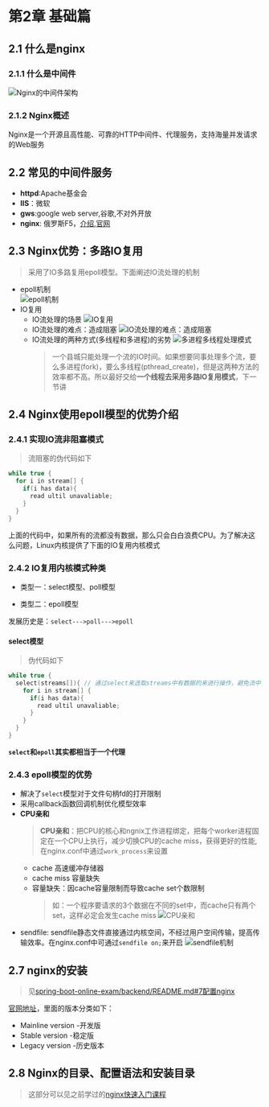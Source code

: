 # 第2章 基础篇

## 2.1 什么是nginx

### 2.1.1 什么是中间件

![Nginx的中间件架构](images/Nginx的中间件架构.jpg)

### 2.1.2 Nginx概述

Nginx是一个开源且高性能、可靠的HTTP中间件、代理服务，支持海量并发请求的Web服务

## 2.2 常见的中间件服务

+ **httpd**:Apache基金会
+ **IIS**：微软
+ **gws**:google web server,谷歌,不对外开放
+ **nginx**: 俄罗斯F5，[介绍](https://baike.baidu.com/item/nginx/3817705?fr=aladdin),[官网](https://www.nginx.com/)

## 2.3 Nginx优势：多路IO复用

> 采用了IO多路复用epoll模型。下面阐述IO流处理的机制

+ epoll机制  
  ![epoll机制](images/epoll机制.jpg)
+ IO复用
  + IO流处理的场景
    ![IO复用](images/IO复用.jpg)
  + IO流处理的难点：造成阻塞
    ![IO流处理的难点：造成阻塞](images/IO流处理的难点_造成阻塞.jpg)
  + IO流处理的两种方式(多线程和多进程)的劣势
    ![多进程多线程处理模式](images/多进程多线程处理模式.jpg)
    > 一个县城只能处理一个流的IO时间。如果想要同事处理多个流，要么多进程(fork)，要么多线程(pthread_create)，但是这两种方法的效率都不高。所以最好交给**一个线程去采用多路IO复用模式**，下一节讲

## 2.4 Nginx使用epoll模型的优势介绍

### 2.4.1 实现IO流非阻塞模式

> 流阻塞的伪代码如下

```c
while true {
  for i in stream[] {
    if(i has data){
      read ultil unavaliable;
    }
  }
}
```

上面的代码中，如果所有的流都没有数据，那么只会白白浪费CPU。为了解决这么问题，Linux内核提供了下面的IO复用内核模式

### 2.4.2 IO复用内核模式种类

+ 类型一：select模型、poll模型

+ 类型二：epoll模型

发展历史是：`select--->poll--->epoll`

#### select模型

> 伪代码如下

```c
while true {
  select(streams[]){ // 通过select来选取streams中有数据的来进行操作，避免流中没有数据时浪费CPU
    for i in stream[] {
      if(i has data){
        read ultil unavaliable;
      }
    }
  }
}
```

**`select`和`epoll`其实都相当于一个代理**

### 2.4.3 epoll模型的优势

+ 解决了`select`模型对于文件句柄fd的打开限制
+ 采用callback函数回调机制优化模型效率
+ **CPU亲和**
  > **CPU亲和**：把CPU的核心和ngnix工作进程绑定，把每个worker进程固定在一个CPU上执行，减少切换CPU的cache miss，获得更好的性能,在nginx.conf中通过`work_process`来设置
  + cache 高速缓冲存储器
  + cache miss 容量缺失
  + 容量缺失：因cache容量限制而导致cache set个数限制
    > 如：一个程序要请求的3个数据在不同的set中，而cache只有两个set，这样必定会发生cache miss
  ![CPU亲和](images/CPU亲和.jpg)
+ sendfile: sendfile静态文件直接通过内核空间，不经过用户空间传输，提高传输效率。在nginx.conf中可通过`sendfile on;`来开启
  ![sendfile机制](images/sendfile机制.jpg)
  
## 2.7 nginx的安装

> 见[spring-boot-online-exam/backend/README.md#7配置nginx](https://github.com/19920625lsg/spring-boot-online-exam/blob/master/backend/README.md#7配置nginx)

[官网地址](http://nginx.org/en/download.html)，里面的版本分类如下：

+ Mainline version -开发版
+ Stable version -稳定版
+ Legacy version -历史版本

## 2.8 Nginx的目录、配置语法和安装目录

> 这部分可以见之前学过的[nginx快速入门课程](../../nginx快速入门/README.md)

